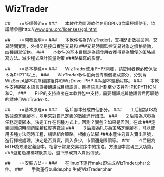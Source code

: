 # WizTrader
##　　==版權聲明==
###　　本軟件為開源軟件使用GPLv3協議授權使用。協議請參閱http://www.gnu.org/licenses/gpl.html


##　　==開發說明==
###　　本軟件名為(WizTrader)，支持歷史數據回測，交易時間實測，外掛交易接口實盤交易和
###交易時間監控交易對象之價格變動，四種類型任務。
###　　本軟件的基本目標是為讓使用者獲得更為簡便的策略編寫方法。減少程式設計質量對策
###略編寫的影響。

##　　==基本構成==
###　　WizTrader使用PHP7開發，請使用者務必確保版本為PHP7.1以上。
###　　WizTrader軟件包內含有兩個組成部分，分別為WizScript腳本程序翻譯組件和WizDriver-PHP
###腳本驅動程序。
###　　本軟件支持將腳本語言直接翻譯成目標語言。目標語言計劃至少支持PHP和PYTHON和C。
###　　PHP的支持直接在本軟件包中支持，需要翻譯成其他語言后再驅動的請使用WizTrader-X。

##　　==基本原理==
###　　客戶腳本分成四個部分。
###　　１后綴為DS為數據源定義腳本，基用來對自己定義的數據進行讀取。
###　　２后綴為JOB為任務定義腳本，決定工作在何種方式上。回測？實盤？如果是回測，在此
###定義回測的時間范圍顆粒度等數據
###　　３后綴為PLC為策略定義腳本，可以使用多種方法同時工程，構建組合策略。根據方法腳
###本產生的買入賣出信號，進行擇機處理，決定是否買賣，買入多少，市價還是限價等。
###　　４后綴為MTH為方法定義腳本，相當于常見交易程序中的策略。方法腳本實現三大功能，
###盤前過濾構建股票池，盤中形成買入賣出信號。

##　　==安裝方法==
###　　在linux下運行make即生成WizTrader.phar文件。
###　　手動運行builder.php 生成WizTrader.phar 

